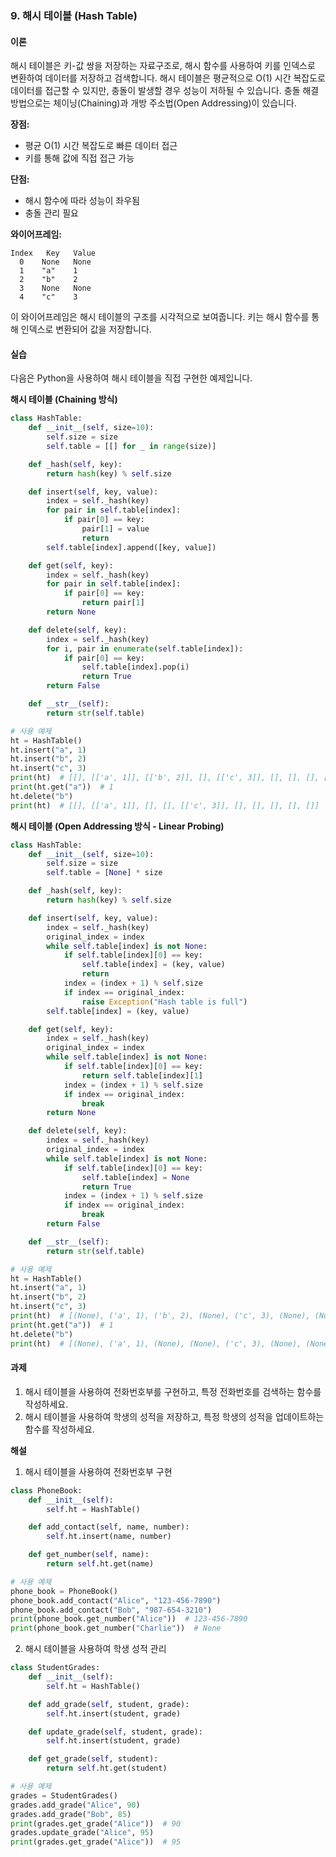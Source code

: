 ### 9. 해시 테이블 (Hash Table)

#### 이론

해시 테이블은 키-값 쌍을 저장하는 자료구조로, 해시 함수를 사용하여 키를 인덱스로 변환하여 데이터를 저장하고 검색합니다. 해시 테이블은 평균적으로 O(1) 시간 복잡도로 데이터를 접근할 수 있지만, 충돌이 발생할 경우 성능이 저하될 수 있습니다. 충돌 해결 방법으로는 체이닝(Chaining)과 개방 주소법(Open Addressing)이 있습니다.

**장점:**
- 평균 O(1) 시간 복잡도로 빠른 데이터 접근
- 키를 통해 값에 직접 접근 가능

**단점:**
- 해시 함수에 따라 성능이 좌우됨
- 충돌 관리 필요

**와이어프레임:**

```
Index   Key   Value
  0    None   None
  1    "a"    1
  2    "b"    2
  3    None   None
  4    "c"    3
```

이 와이어프레임은 해시 테이블의 구조를 시각적으로 보여줍니다. 키는 해시 함수를 통해 인덱스로 변환되어 값을 저장합니다.

#### 실습

다음은 Python을 사용하여 해시 테이블을 직접 구현한 예제입니다.

**해시 테이블 (Chaining 방식)**

```python
class HashTable:
    def __init__(self, size=10):
        self.size = size
        self.table = [[] for _ in range(size)]

    def _hash(self, key):
        return hash(key) % self.size

    def insert(self, key, value):
        index = self._hash(key)
        for pair in self.table[index]:
            if pair[0] == key:
                pair[1] = value
                return
        self.table[index].append([key, value])

    def get(self, key):
        index = self._hash(key)
        for pair in self.table[index]:
            if pair[0] == key:
                return pair[1]
        return None

    def delete(self, key):
        index = self._hash(key)
        for i, pair in enumerate(self.table[index]):
            if pair[0] == key:
                self.table[index].pop(i)
                return True
        return False

    def __str__(self):
        return str(self.table)

# 사용 예제
ht = HashTable()
ht.insert("a", 1)
ht.insert("b", 2)
ht.insert("c", 3)
print(ht)  # [[], [['a', 1]], [['b', 2]], [], [['c', 3]], [], [], [], [], []]
print(ht.get("a"))  # 1
ht.delete("b")
print(ht)  # [[], [['a', 1]], [], [], [['c', 3]], [], [], [], [], []]
```

**해시 테이블 (Open Addressing 방식 - Linear Probing)**

```python
class HashTable:
    def __init__(self, size=10):
        self.size = size
        self.table = [None] * size

    def _hash(self, key):
        return hash(key) % self.size

    def insert(self, key, value):
        index = self._hash(key)
        original_index = index
        while self.table[index] is not None:
            if self.table[index][0] == key:
                self.table[index] = (key, value)
                return
            index = (index + 1) % self.size
            if index == original_index:
                raise Exception("Hash table is full")
        self.table[index] = (key, value)

    def get(self, key):
        index = self._hash(key)
        original_index = index
        while self.table[index] is not None:
            if self.table[index][0] == key:
                return self.table[index][1]
            index = (index + 1) % self.size
            if index == original_index:
                break
        return None

    def delete(self, key):
        index = self._hash(key)
        original_index = index
        while self.table[index] is not None:
            if self.table[index][0] == key:
                self.table[index] = None
                return True
            index = (index + 1) % self.size
            if index == original_index:
                break
        return False

    def __str__(self):
        return str(self.table)

# 사용 예제
ht = HashTable()
ht.insert("a", 1)
ht.insert("b", 2)
ht.insert("c", 3)
print(ht)  # [(None), ('a', 1), ('b', 2), (None), ('c', 3), (None), (None), (None), (None), (None)]
print(ht.get("a"))  # 1
ht.delete("b")
print(ht)  # [(None), ('a', 1), (None), (None), ('c', 3), (None), (None), (None), (None), (None)]
```

#### 과제

1. 해시 테이블을 사용하여 전화번호부를 구현하고, 특정 전화번호를 검색하는 함수를 작성하세요.
2. 해시 테이블을 사용하여 학생의 성적을 저장하고, 특정 학생의 성적을 업데이트하는 함수를 작성하세요.

**해설**

1. 해시 테이블을 사용하여 전화번호부 구현

```python
class PhoneBook:
    def __init__(self):
        self.ht = HashTable()

    def add_contact(self, name, number):
        self.ht.insert(name, number)

    def get_number(self, name):
        return self.ht.get(name)

# 사용 예제
phone_book = PhoneBook()
phone_book.add_contact("Alice", "123-456-7890")
phone_book.add_contact("Bob", "987-654-3210")
print(phone_book.get_number("Alice"))  # 123-456-7890
print(phone_book.get_number("Charlie"))  # None
```

2. 해시 테이블을 사용하여 학생 성적 관리

```python
class StudentGrades:
    def __init__(self):
        self.ht = HashTable()

    def add_grade(self, student, grade):
        self.ht.insert(student, grade)

    def update_grade(self, student, grade):
        self.ht.insert(student, grade)

    def get_grade(self, student):
        return self.ht.get(student)

# 사용 예제
grades = StudentGrades()
grades.add_grade("Alice", 90)
grades.add_grade("Bob", 85)
print(grades.get_grade("Alice"))  # 90
grades.update_grade("Alice", 95)
print(grades.get_grade("Alice"))  # 95
```

